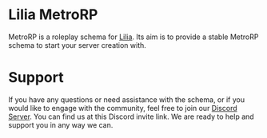 # Lilia MetroRP

MetroRP is a roleplay schema for [Lilia](https://github.com/Lilia-Framework/Lilia). Its aim is to provide a stable MetroRP schema to start your server creation with.

# Support

If you have any questions or need assistance with the schema, or if you would like to engage with the community, feel free to join our [Discord Server](https://discord.gg/52MSnh39vw). You can find us at this Discord invite link. We are ready to help and support you in any way we can.
